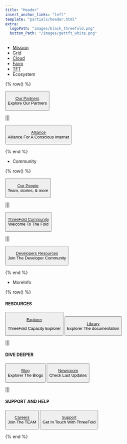 ```yaml
---
title: "Header"
insert_anchor_links: "left"
template: "partials/header.html"
extra:
  logoPath: "images/black_threefold.png"
  button_Path: "/images/gettft_white.png"
---
```



- [Mission]("/mission")
- [Grid]("/grid")
- [Cloud]("/cloud")
- [Farm]("/farm")
- [TFT]("/tft")
- Ecosystem

{% row() %}

<button>

[Our Partners](/partners)
<br>
Explore Our Partners

</button>

|||

<button>

[Alliance](https://consciousinternet.org/)
<br>
Alliance For A Conscious Internet

</button>

{% end %}
- Community

{% row() %}

<button>

[Our People](/people)
<br>
Team, stories, & more

</button>

|||

<button>

[ThreeFold Community](/community)
<br>
Welcome To The Fold

</button>

|||

<button>

[Developers Resources](/developer)
<br>
Join The Developer Community

</button>

{% end %}

- MoreInfo

{% row() %}

#### RESOURCES 

<button>

[Explorer](https://dashboard.grid.tf/)

ThreeFold Capacity Explorer

</button>


<button>

[Library](https://library.threefold.me/info/threefold#/)
<br>
Explorer The documentation

</button>

|||

#### DIVE DEEPER

<button>

[Blog](/blog)
<br>
Explorer The Blogs

</button>

<button>

[Newsroom](/newsroom)
<br>
Check Last Updates

</button>

|||

#### SUPPORT AND HELP

<button>

[Careers](/careers)
<br>
Join The TEAM

</button>

<button>

[Support](/support)
<br>
Get In Touch With ThreeFold

</button>

{% end %}